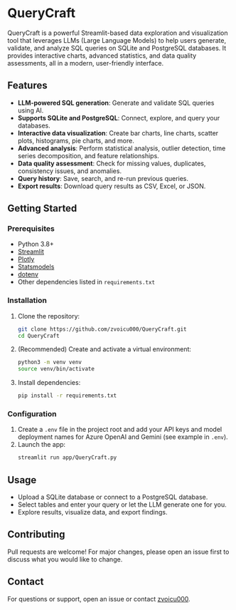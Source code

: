 # QueryCraft

QueryCraft is a powerful Streamlit-based data exploration and visualization tool that leverages LLMs (Large Language Models) to help users generate, validate, and analyze SQL queries on SQLite and PostgreSQL databases. It provides interactive charts, advanced statistics, and data quality assessments, all in a modern, user-friendly interface.

## Features
- **LLM-powered SQL generation**: Generate and validate SQL queries using AI.
- **Supports SQLite and PostgreSQL**: Connect, explore, and query your databases.
- **Interactive data visualization**: Create bar charts, line charts, scatter plots, histograms, pie charts, and more.
- **Advanced analysis**: Perform statistical analysis, outlier detection, time series decomposition, and feature relationships.
- **Data quality assessment**: Check for missing values, duplicates, consistency issues, and anomalies.
- **Query history**: Save, search, and re-run previous queries.
- **Export results**: Download query results as CSV, Excel, or JSON.

## Getting Started

### Prerequisites
- Python 3.8+
- [Streamlit](https://streamlit.io/)
- [Plotly](https://plotly.com/python/)
- [Statsmodels](https://www.statsmodels.org/)
- [dotenv](https://pypi.org/project/python-dotenv/)
- Other dependencies listed in `requirements.txt`

### Installation
1. Clone the repository:
   ```bash
   git clone https://github.com/zvoicu000/QueryCraft.git
   cd QueryCraft
   ```
2. (Recommended) Create and activate a virtual environment:
   ```bash
   python3 -m venv venv
   source venv/bin/activate
   ```
3. Install dependencies:
   ```bash
   pip install -r requirements.txt
   ```

### Configuration
1. Create a `.env` file in the project root and add your API keys and model deployment names for Azure OpenAI and Gemini (see example in `.env`).
2. Launch the app:
   ```bash
   streamlit run app/QueryCraft.py
   ```

## Usage
- Upload a SQLite database or connect to a PostgreSQL database.
- Select tables and enter your query or let the LLM generate one for you.
- Explore results, visualize data, and export findings.

## Contributing
Pull requests are welcome! For major changes, please open an issue first to discuss what you would like to change.

## Contact
For questions or support, open an issue or contact [zvoicu000](https://github.com/zvoicu000).
